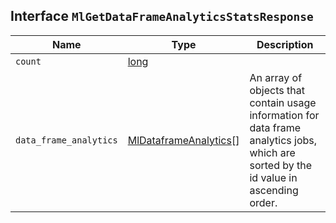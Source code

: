 ## Interface `MlGetDataFrameAnalyticsStatsResponse`

| Name | Type | Description |
| - | - | - |
| `count` | [long](./long.md) | &nbsp; |
| `data_frame_analytics` | [MlDataframeAnalytics](./MlDataframeAnalytics.md)[] | An array of objects that contain usage information for data frame analytics jobs, which are sorted by the id value in ascending order. |
